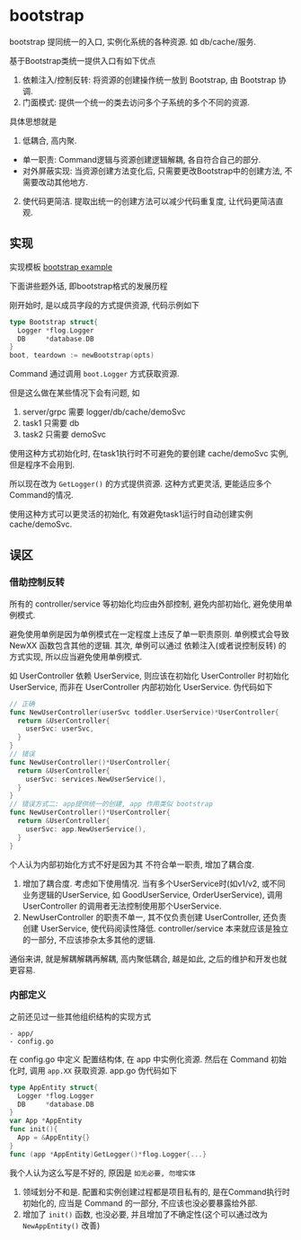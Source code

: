 # bootstrap
bootstrap 提同统一的入口, 实例化系统的各种资源. 如 db/cache/服务.

基于Bootstrap类统一提供入口有如下优点
1. 依赖注入/控制反转: 将资源的创建操作统一放到 Bootstrap, 由 Bootstrap 协调.
2. 门面模式: 提供一个统一的类去访问多个子系统的多个不同的资源.

具体思想就是
1. 低耦合, 高内聚.
  - 单一职责: Command逻辑与资源创建逻辑解耦, 各自符合自己的部分.
  - 对外屏蔽实现: 当资源创建方法变化后, 只需要更改Bootstrap中的创建方法, 不需要改动其他地方.
2. 使代码更简洁. 提取出统一的创建方法可以减少代码重复度, 让代码更简洁直观.

## 实现
实现模板 [bootstrap example](/internal/cmd/bootstrap.go)

下面讲些题外话, 即bootstrap格式的发展历程

刚开始时, 是以成员字段的方式提供资源, 代码示例如下
```Go
type Bootstrap struct{
  Logger *flog.Logger
  DB     *database.DB
}
boot, teardown := newBootstrap(opts)
```

Command 通过调用 `boot.Logger` 方式获取资源.

但是这么做在某些情况下会有问题, 如
1. server/grpc 需要 logger/db/cache/demoSvc
2. task1 只需要 db
3. task2 只需要 demoSvc

使用这种方式初始化时, 在task1执行时不可避免的要创建 cache/demoSvc 实例, 但是程序不会用到.

所以现在改为 `GetLogger()` 的方式提供资源. 这种方式更灵活, 更能适应多个Command的情况.

使用这种方式可以更灵活的初始化, 有效避免task1运行时自动创建实例 cache/demoSvc.

## 误区
### 借助控制反转
所有的 controller/service 等初始化均应由外部控制, 避免内部初始化, 避免使用单例模式.

避免使用单例是因为单例模式在一定程度上违反了单一职责原则. 单例模式会导致 NewXX 函数包含其他的逻辑.
其次, 单例可以通过 依赖注入(或者说控制反转) 的方式实现, 所以应当避免使用单例模式.

如 UserController 依赖 UserService, 则应该在初始化 UserController 时初始化 UserService,
而非在 UserController 内部初始化 UserService. 伪代码如下
```Go
// 正确
func NewUserController(userSvc toddler.UserService)*UserController{
  return &UserController{
    userSvc: userSvc,
  }
}
// 错误
func NewUserController()*UserController{
  return &UserController{
    userSvc: services.NewUserService(),
  }
}
// 错误方式二: app提供统一的创建, app 作用类似 bootstrap
func NewUserController()*UserController{
  return &UserController{
    userSvc: app.NewUserService(),
  }
}
```

个人认为内部初始化方式不好是因为其 不符合单一职责, 增加了耦合度.
1. 增加了耦合度. 考虑如下使用情况. 当有多个UserService时(如v1/v2, 或不同业务逻辑的UserService,
  如 GoodUserService, OrderUserService), 调用 UserController 的调用者无法控制使用那个UserService.
2. NewUserController 的职责不单一, 其不仅负责创建 UserController, 还负责创建 UserService,
  使代码阅读性降低. controller/service 本来就应该是独立的一部分, 不应该掺杂太多其他的逻辑.

通俗来讲, 就是解耦解耦再解耦, 高内聚低耦合, 越是如此, 之后的维护和开发也就更容易.

### 内部定义
之前还见过一些其他组织结构的实现方式
````
- app/
- config.go
````

在 config.go 中定义 配置结构体, 在 app 中实例化资源. 然后在 Command 初始化时, 调用 `app.XX` 获取资源.
app.go 伪代码如下

```Go
type AppEntity struct{
  Logger *flog.Logger
  DB     *database.DB
}
var App *AppEntity
func init(){
  App = &AppEntity{}
}
func (app *AppEntity)GetLogger()*flog.Logger{...}
```

我个人认为这么写是不好的, 原因是 `如无必要, 勿增实体`
1. 领域划分不和是. 配置和实例创建过程都是项目私有的, 是在Command执行时初始化的, 应当是 Command 的一部分,
  不应该也没必要暴露给外部.
2. 增加了 `init()` 函数, 也没必要, 并且增加了不确定性(这个可以通过改为 `NewAppEntity()` 改善)
